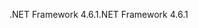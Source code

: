 <span data-ttu-id="9ec71-101">.NET Framework 4.6.1</span><span class="sxs-lookup"><span data-stu-id="9ec71-101">.NET Framework 4.6.1</span></span>